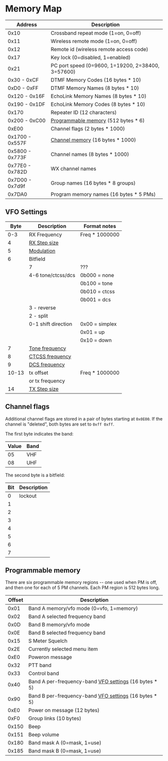 # Memory Map

| Address         | Description                                                 |
|-----------------|-------------------------------------------------------------|
| 0x10            | Crossband repeat mode (1=on, 0=off)                         |
| 0x11            | Wireless remote mode  (1=on, 0=off)                         |
| 0x12            | Remote id (wireless remote access code)                     |
| 0x17            | Key lock (0=disabled, 1=enabled)                            |
| 0x21            | PC port speed (0=9600, 1=19200, 2=38400, 3=57600)           |
| 0x30 - 0xCF     | DTMF Memory Codes (16 bytes * 10)                           |
| 0xD0 - 0xFF     | DTMF Memory Names (8 bytes * 10)                            |
| 0x120 - 0x16F   | EchoLink Memory Names (8 bytes * 10)                        |
| 0x190 - 0x1DF   | EchoLink Memory Codes (8 bytes * 10)                        |
| 0x170           | Repeater ID (12 characters)                                 |
| 0x200 - 0xC00   | [Programmable memory](#programmable-memory) (512 bytes * 6) |
| 0xE00           | Channel flags (2 bytes * 1000)                              |
| 0x1700 - 0x557F | [Channel memory](#vfo-settings) (16 bytes * 1000)           |
| 0x5800 - 0x773F | Channel names (8 bytes * 1000)                              |
| 0x77E0 - 0x782D | WX channel names                                            |
| 0x7D00 - 0x7d9f | Group names (16 bytes * 8 groups)                           |
| 0x7DA0          | Program memory names (16 bytes * 5 PMs)                     |

## VFO Settings

| Byte  | Description                             | Format notes
|-------|-----------------------------------------|----------------|
| 0-3   | RX Frequency                            | Freq * 1000000 |
| 4     | [RX Step size](tables/step_size.md)     |                |
| 5     | [Modulation](tables/mode.md)            |                |
| 6     | Bitfield                                |                |
|       | 7                                       | ???            |
|       | 4-6 tone/ctcss/dcs                      | 0b000 = none   |
|       |                                         | 0b100 = tone   |
|       |                                         | 0b010 = ctcss  |
|       |                                         | 0b001 = dcs    |
|       | 3 - reverse                             |                |
|       | 2 - split                               |                |
|       | 0-1 shift direction                     | 0x00 = simplex |
|       |                                         | 0x01 = up      |
|       |                                         | 0x10 = down    |
| 7     | [Tone frequency](tables/tone_ctcss.md)  |                |
| 8     | [CTCSS frequency](tables/tone_ctcss.md) |                |
| 9     | [DCS frequency](tables/dcs.md)          |                |
| 10-13 | tx offset                               | Freq * 1000000 |
|       | or tx frequency                         |                |
| 14    | [TX Step size](tables/step_size.md)     |                |

## Channel flags

Additional channel flags are stored in a pair of bytes starting at `0x0E00`.
If the channel is "deleted", both bytes are set to `0xff 0xff`.

The first byte indicates the band:

| Value | Band |
|-------|------|
| 05    | VHF  |
| 08    | UHF  |

The second byte is a bitfield:

| Bit | Description |
|-----|-------------|
| 0   | lockout     |
| 1   |             |
| 2   |             |
| 3   |             |
| 4   |             |
| 5   |             |
| 6   |             |
| 7   |             |

## Programmable memory

There are six programmable memory regions -- one used when PM is off, and then one for each of 5 PM channels. Each PM region is 512 bytes long.


| Offset | Description                                                            |
|--------|------------------------------------------------------------------------|
| 0x01   | Band A memory/vfo mode (0=vfo, 1=memory)                               |
| 0x02   | Band A selected frequency band                                         |
| 0x0D   | Band B memory/vfo mode                                                 |
| 0x0E   | Band B selected frequency band                                         |
| 0x15   | S Meter Squelch                                                        |
| 0x2E   | Currently selected menu item                                           |
| 0xE0   | Poweron message                                                        |
| 0x32   | PTT band                                                               |
| 0x33   | Control band                                                           |
| 0x40   | Band A per-frequency-band [VFO settings](#vfo-settings) (16 bytes * 5) |
| 0x90   | Band B per-frequency-band [VFO settings](#vfo-settings) (16 bytes * 5) |
| 0xE0   | Power on message (12 bytes)                                            |
| 0xF0   | Group links (10 bytes)                                                 |
| 0x150  | Beep                                                                   |
| 0x151  | Beep volume                                                            |
| 0x180  | Band mask A (0=mask, 1=use)                                            |
| 0x185  | Band mask B (0=mask, 1=use)                                            |

